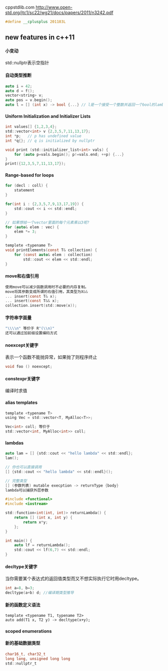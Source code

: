 cppstdlib.com
http://www.open-std.org/jtc1/sc22/wg21/docs/papers/2011/n3242.pdf

```c
#define __cplusplus 201103L
```

## new features in c++11
#### 小变动
std::nullptr表示空指针

#### 自动类型推断
```c
auto i = 42;
auto d = f();
vector<string> v;
auto pos = v.begin();
auto l = [] (int x) -> bool {...} // l是一个接受一个整数并返回一个bool的lambda
```

#### Uniform Initialization and Initializer Lists
```c
int values[] {1,2,3,4};
std::vector<int> v {2,3,5,7,11,13,17};
int *p;   // p has undefined value
int *q{}; // q is initialized by nullptr

void print (std::initializer_list<int> vals) {
    for (auto p=vals.begin(); p!=vals.end; ++p) {...}
}
print({12,3,5,7,11,13,17});
```

#### Range-based for loops
```c
for (decl : coll) {
    statement
}

for(int i : {2,3,5,7,9,13,17,19}) {
    std::cout << i << std::endl;
}

// 如果想给一个vector里面的每个元素乘以3呢?
for (auto& elem : vec) {
    elem *= 3;
}

templete <typename T>
void printElements(const T& collection) {
    for (const auto& elem : collection)
        std::cout << elem << std::endl;
}
```

#### move和右值引用
```c
使用move可以减少函数调用时不必要的内存复制。
move将其参数变成所谓的右值引用，其类型为X&&
... insert(const T& x);
... insert(const T&& x);
collection.insert(std::move(x));
```

#### 字符串字面量
```c
"\\\\n" 等价于 R"(\\n)"
还可以通过加前缀设置编码方式
```

#### noexcept关键字
表示一个函数不能抛异常，如果抛了则程序终止

```c
void foo () noexcept;
```

#### constexpr关键字
编译时求值

#### alias templates
```c
template <typename T>
using Vec = std::vector<T, MyAlloc<T>>;

Vec<int> coll; 等价于
std::vector<int, MyAlloc<int>> coll;
```

#### lambdas
```c
auto lam = [] {std::cout << "hello lambda" << std::endl};
lam();

// 你也可以直接调用
[] {std::cout << "hello lambda" << std::endl}();

// 完整类型
[] (参数列表) mutable execption -> returnType {body}
lambda可以捕获外层参数
```

```c
#include <functional>
#include <iostream>

std::function<int(int, int)> returnLambda() {
    return [] (int x, int y) {
        return x*y;
    };
}

int main() {
    auto lf = returnLambda();
    std::cout << lf(6,7) << std::endl;
}
```

#### decltype关键字
当你需要某个表达式的返回值类型而又不想实际执行它时用decltype。

```c
int a=8, b=3;
decltype(a+b) d; //编译期类型推导
```

#### 新的函数定义语法
```
template <typename T1, typename T2>
auto add(T1 x, T2 y) -> decltype(x+y);
```

#### scoped enumerations

#### 新的基础数据类型
```c
char16_t, char32_t
long long, unsigned long long
std::nullptr_t
```
